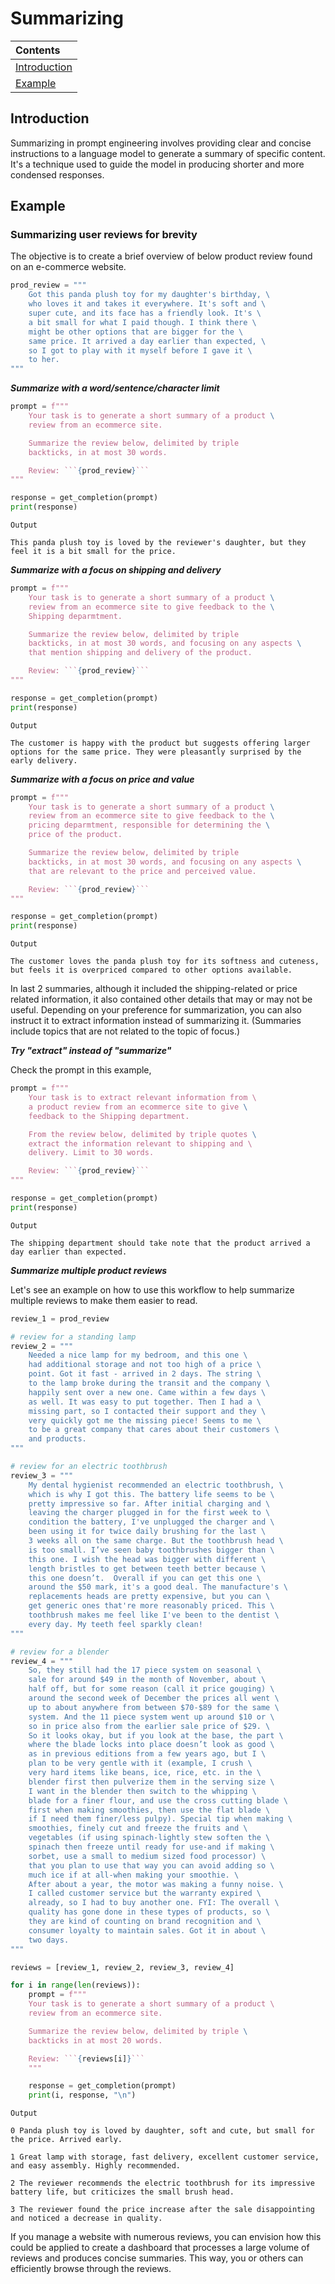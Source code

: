 # Summarizing

| Contents |
| :--- |
| [Introduction](#introduction) |
| [Example](#example) |

## Introduction

Summarizing in prompt engineering involves providing clear and concise instructions to a language model to generate a summary of specific content. It's a technique used to guide the model in producing shorter and more condensed responses.

## Example

### Summarizing user reviews for brevity

The objective is to create a brief overview of below product review found on an e-commerce website.

```python
prod_review = """
    Got this panda plush toy for my daughter's birthday, \
    who loves it and takes it everywhere. It's soft and \ 
    super cute, and its face has a friendly look. It's \ 
    a bit small for what I paid though. I think there \ 
    might be other options that are bigger for the \ 
    same price. It arrived a day earlier than expected, \ 
    so I got to play with it myself before I gave it \ 
    to her.
"""
```

***Summarize with a word/sentence/character limit***

```python
prompt = f"""
    Your task is to generate a short summary of a product \
    review from an ecommerce site. 

    Summarize the review below, delimited by triple 
    backticks, in at most 30 words. 

    Review: ```{prod_review}```
"""

response = get_completion(prompt)
print(response)
```

```
Output

This panda plush toy is loved by the reviewer's daughter, but they feel it is a bit small for the price.
```

***Summarize with a focus on shipping and delivery***

```python
prompt = f"""
    Your task is to generate a short summary of a product \
    review from an ecommerce site to give feedback to the \
    Shipping deparmtment. 

    Summarize the review below, delimited by triple 
    backticks, in at most 30 words, and focusing on any aspects \
    that mention shipping and delivery of the product. 

    Review: ```{prod_review}```
"""

response = get_completion(prompt)
print(response)
```

```
Output

The customer is happy with the product but suggests offering larger options for the same price. They were pleasantly surprised by the early delivery.
```

***Summarize with a focus on price and value***

```python
prompt = f"""
    Your task is to generate a short summary of a product \
    review from an ecommerce site to give feedback to the \
    pricing deparmtment, responsible for determining the \
    price of the product.  

    Summarize the review below, delimited by triple 
    backticks, in at most 30 words, and focusing on any aspects \
    that are relevant to the price and perceived value. 

    Review: ```{prod_review}```
"""

response = get_completion(prompt)
print(response)
```

```
Output

The customer loves the panda plush toy for its softness and cuteness, but feels it is overpriced compared to other options available.
```

In last 2 summaries, although it included the shipping-related or price related information, it also contained other details that may or may not be useful. Depending on your preference for summarization, you can also instruct it to extract information instead of summarizing it. (Summaries include topics that are not related to the topic of focus.)

***Try "extract" instead of "summarize"***

Check the prompt in this example,

```python
prompt = f"""
    Your task is to extract relevant information from \ 
    a product review from an ecommerce site to give \
    feedback to the Shipping department. 

    From the review below, delimited by triple quotes \
    extract the information relevant to shipping and \ 
    delivery. Limit to 30 words. 

    Review: ```{prod_review}```
"""

response = get_completion(prompt)
print(response)
```

```
Output

The shipping department should take note that the product arrived a day earlier than expected.
```

***Summarize multiple product reviews***

Let's see an example on how to use this workflow to help summarize multiple reviews to make them easier to read.

```python
review_1 = prod_review 

# review for a standing lamp
review_2 = """
    Needed a nice lamp for my bedroom, and this one \
    had additional storage and not too high of a price \
    point. Got it fast - arrived in 2 days. The string \
    to the lamp broke during the transit and the company \
    happily sent over a new one. Came within a few days \
    as well. It was easy to put together. Then I had a \
    missing part, so I contacted their support and they \
    very quickly got me the missing piece! Seems to me \
    to be a great company that cares about their customers \
    and products. 
"""

# review for an electric toothbrush
review_3 = """
    My dental hygienist recommended an electric toothbrush, \
    which is why I got this. The battery life seems to be \
    pretty impressive so far. After initial charging and \
    leaving the charger plugged in for the first week to \
    condition the battery, I've unplugged the charger and \
    been using it for twice daily brushing for the last \
    3 weeks all on the same charge. But the toothbrush head \
    is too small. I’ve seen baby toothbrushes bigger than \
    this one. I wish the head was bigger with different \
    length bristles to get between teeth better because \
    this one doesn’t.  Overall if you can get this one \
    around the $50 mark, it's a good deal. The manufacture's \
    replacements heads are pretty expensive, but you can \
    get generic ones that're more reasonably priced. This \
    toothbrush makes me feel like I've been to the dentist \
    every day. My teeth feel sparkly clean! 
"""

# review for a blender
review_4 = """
    So, they still had the 17 piece system on seasonal \
    sale for around $49 in the month of November, about \
    half off, but for some reason (call it price gouging) \
    around the second week of December the prices all went \
    up to about anywhere from between $70-$89 for the same \
    system. And the 11 piece system went up around $10 or \
    so in price also from the earlier sale price of $29. \
    So it looks okay, but if you look at the base, the part \
    where the blade locks into place doesn’t look as good \
    as in previous editions from a few years ago, but I \
    plan to be very gentle with it (example, I crush \
    very hard items like beans, ice, rice, etc. in the \ 
    blender first then pulverize them in the serving size \
    I want in the blender then switch to the whipping \
    blade for a finer flour, and use the cross cutting blade \
    first when making smoothies, then use the flat blade \
    if I need them finer/less pulpy). Special tip when making \
    smoothies, finely cut and freeze the fruits and \
    vegetables (if using spinach-lightly stew soften the \ 
    spinach then freeze until ready for use-and if making \
    sorbet, use a small to medium sized food processor) \ 
    that you plan to use that way you can avoid adding so \
    much ice if at all-when making your smoothie. \
    After about a year, the motor was making a funny noise. \
    I called customer service but the warranty expired \
    already, so I had to buy another one. FYI: The overall \
    quality has gone done in these types of products, so \
    they are kind of counting on brand recognition and \
    consumer loyalty to maintain sales. Got it in about \
    two days.
"""

reviews = [review_1, review_2, review_3, review_4]
```

```python
for i in range(len(reviews)):
    prompt = f"""
    Your task is to generate a short summary of a product \ 
    review from an ecommerce site. 

    Summarize the review below, delimited by triple \
    backticks in at most 20 words. 

    Review: ```{reviews[i]}```
    """

    response = get_completion(prompt)
    print(i, response, "\n")
```

```
Output

0 Panda plush toy is loved by daughter, soft and cute, but small for the price. Arrived early. 

1 Great lamp with storage, fast delivery, excellent customer service, and easy assembly. Highly recommended. 

2 The reviewer recommends the electric toothbrush for its impressive battery life, but criticizes the small brush head. 

3 The reviewer found the price increase after the sale disappointing and noticed a decrease in quality. 
```

If you manage a website with numerous reviews, you can envision how this could be applied to create a dashboard that processes a large volume of reviews and produces concise summaries. This way, you or others can efficiently browse through the reviews.
